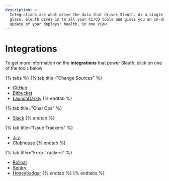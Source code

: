 ```yaml
---
description: >-
  Integrations are what drive the data that drives Sleuth. As a single page of
  glass, Sleuth dives in to all your CI/CD tools and gives you an in-depth
  update of your deploys' health, in one view.
---
```


# Integrations

To get more information on the **integrations** that power Sleuth, click on one of the tools below: 

{% tabs %}
{% tab title="Change Sources" %}
* [GitHub](github.md)
* [Bitbucket](bitbucket.md)
* [LaunchDarkly](launchdarkly.md)
{% endtab %}

{% tab title="Chat Ops" %}
* [Slack](slack.md)
{% endtab %}

{% tab title="Issue Trackers" %}
* [Jira](jira.md)
* [Clubhouse](clubhouse.md)
{% endtab %}

{% tab title="Error Trackers" %}
* [Rollbar](rollbar.md)
* [Sentry](sentry.md)
* [Honeybadger](honeybadger.md)
{% endtab %}
{% endtabs %}

